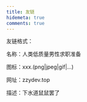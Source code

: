 ```yaml
---
title: 友链
hidemeta: true
comments: true
---
```


友链格式：

名称：人类低质量男性求职准备

图标：xxx.(png|jpeg|gif|...)

网址：zzydev.top

描述：下水道鼠鼠罢了
